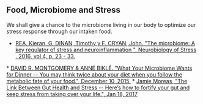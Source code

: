 ## Food, Microbiome and Stress
We shall give a chance to the microbiome living in our body to optimize our stress response through our intaken food.
* <a href="http://www.sciencedirect.com/science/article/pii/S2352289515300370" target="_blank">REA, Kieran, G. DINAN,  Timothy y F. CRYAN,  John. "The microbiome: A key regulator of stress and neuroinflammation ". Neurobiology of Stress . 2016, vol 4, p. 23 - 33.
</a>
* <a href="http://nautil.us/issue/31/stress/what-your-microbiome-wants-for-dinner" target="_blank">DAVID R. MONTGOMERY & ANNE BIKLÉ. "What Your Microbiome Wants for Dinner -- You may think twice about your diet when you follow the metabolic fate of your food.", December 10, 2015.</a>
* <a href="https://journal.thriveglobal.com/amp/p/682aafa355c7" target="_blank">Jamie Moreas, "The Link Between Gut Health and Stress -- Here’s how to fortify your gut and keep stress from taking over your life.", Jan 18, 2017</a>
